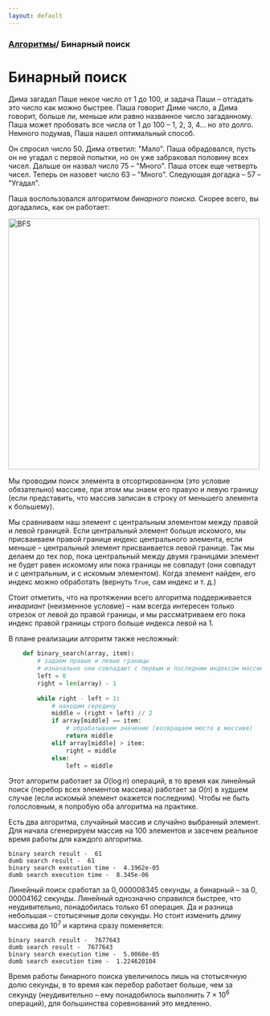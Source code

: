 ```yaml
---
layout: default
---
```


<script type="text/javascript" id="MathJax-script" async
  src="https://cdn.jsdelivr.net/npm/mathjax@3/es5/tex-mml-chtml.js">
</script>

<script>
  MathJax = {
    tex: {
      inlineMath: [['$', '$']]
    }
  };
</script>

### [Алгоритмы](index.md)/ Бинарный поиск

# **Бинарный поиск**

Дима загадал Паше некое число от $1$ до $100$, и задача Паши – отгадать это число как можно быстрее. Паша говорит Диме число, а Дима говорит, больше ли, меньше или равно названное число загаданному. Паша может пробовать все числа от $1$ до $100$ – $1$, $2$, $3$, $4$… но это долго. Немного подумав, Паша нашел оптимальный способ. 

Он спросил число $50$. Дима ответил: "Мало". Паша обрадовался, пусть он не угадал с первой попытки, но он уже забраковал половину всех чисел. Дальше он назвал число $75$ – "Много". Паша отсек еще четверть чисел. Теперь он назовет число $63$ – "Много". Следующая догадка – $57$ – "Угадал".

Паша воспользовался алгоритмом *бинарного поиска*. Скорее всего, вы догадались, как он работает:

<img src="assets/binsearch.png" alt="BFS" width="500"/>

Мы проводим поиск элемента в отсортированном (это условие обязательно) массиве, при этом мы знаем его правую и левую границу (если представить, что массив записан в строку от меньшего элемента к большему). 

Мы сравниваем наш элемент с центральным элементом между правой и левой границей. Если центральный элемент больше искомого, мы присваиваем правой границе индекс центрального элемента, если меньше – центральный элемент присваивается левой границе. Так мы делаем до тех пор, пока центральный между двумя границами элемент не будет равен искомому или пока границы не совпадут (они совпадут и с центральным, и с искомым элементом). Когда элемент найден, его индекс можно обработать (вернуть `True`, сам индекс и т. д.)

Стоит отметить, что на протяжении всего алгоритма поддерживается *инвариант* (неизменное условие) – нам всегда интересен только отрезок от левой до правой границы, и мы рассматриваем его пока индекс правой границы строго больше индекса левой на $1$.

В плане реализации алгоритм также несложный:

```py
    def binary_search(array, item):
        # задаем правые и левые границы 
        # изначально они совпадают с первым и последним индексом массива
        left = 0
        right = len(array) - 1
        
        while right - left > 1:
            # находим середину
            middle = (right + left) // 2
            if array[middle] == item:
                # обрабатываем значение (возвращаем место в массиве)
                return middle
            elif array[middle] > item:
                right = middle
            else:
                left = middle
```

Этот алгоритм работает за $O(\log n)$ операций, в то время как линейный поиск (перебор всех элементов массива) работает за $O(n)$ в худшем случае (если искомый элемент окажется последним). Чтобы не быть голословным, я попробую оба алгоритма на практике.

Есть два алгоритма, случайный массив и случайно выбранный элемент. Для начала сгенерируем массив на 100 элементов и засечем реальное время работы  для каждого алгоритма.

    binary search result -  61
    dumb search result -  61
    binary search execution time -  4.1962e-05
    dumb search execution time -  8.345e-06

Линейный поиск сработал за $0,000008345$ секунды, а бинарный – за $0,00004162$ секунды. Линейный однозначно справился быстрее, что неудивительно, понадобилась только $61$ операция. Да и разница небольшая – стотысячные доли секунды. Но стоит изменить длину массива до $10^7$ и картина сразу поменяется:

    binary search result -  7677643
    dumb search result -  7677643
    binary search execution time -  5.0068e-05
    dumb search execution time -  1.224620104

Время работы бинарного поиска увеличилось лишь на стотысячную долю секунды, в то время как перебор работает больше, чем за секунду (неудивительно – ему понадобилось выполнить $7×10^6$ операций), для большинства соревнований это медленно. 
